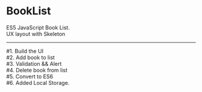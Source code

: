 # BookList<br>
ES5 JavaScript Book List.<br>
UX layout with Skeleton<br>
<hr>
#1. Build the UI<br>
#2. Add book to list<br>
#3. Validation && Alert<br>
#4. Delete book from list<br>
#5. Convert to ES6<br>
#6. Added Local Storage.

